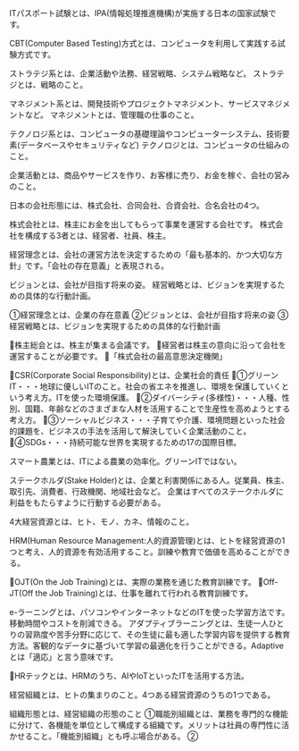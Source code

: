 ITパスポート試験とは、IPA(情報処理推進機構)が実施する日本の国家試験です。

CBT(Computer Based Testing)方式とは、コンピュータを利用して実践する試験方式です。

ストラテジ系とは、企業活動や法務、経営戦略、システム戦略など。
ストラテジとは、戦略のこと。

マネジメント系とは、開発技術やプロジェクトマネジメント、サービスマネジメントなど。
マネジメントとは、管理職の仕事のこと。

テクノロジ系とは、コンピュータの基礎理論やコンピューターシステム、技術要素(データベースやセキュリティなど)
テクノロジとは、コンピュータの仕組みのこと。

企業活動とは、商品やサービスを作り、お客様に売り、お金を稼ぐ、会社の営みのこと。

日本の会社形態には、株式会社、合同会社、合資会社、合名会社の4つ。

株式会社とは、株主にお金を出してもらって事業を運営する会社です。
株式会社を構成する3者とは、経営者、社員、株主。

経営理念とは、会社の運営方法を決定するための「最も基本的、かつ大切な方針」です。「会社の存在意義」と表現される。

ビジョンとは、会社が目指す将来の姿。
経営戦略とは、ビジョンを実現するための具体的な行動計画。

①経営理念とは、企業の存在意義
②ビジョンとは、会社が目指す将来の姿
③経営戦略とは、ビジョンを実現するための具体的な行動計画

🔴株主総会とは、株主が集まる会議です。
🔴経営者は株主の意向に沿って会社を運営することが必要です。
🔴「株式会社の最高意思決定機関」

🔴CSR(Corporate Social Responsibility)とは、企業社会的責任
🔴①グリーンIT・・・地球に優しいITのこと。社会の省エネを推進し、環境を保護していくという考え方。ITを使った環境保護。
🔴②ダイバーシティ(多様性)・・・人種、性別、国籍、年齢などのさまざまな人材を活用することで生産性を高めようとする考え方。
🔴③ソーシャルビジネス・・・子育てや介護、環境問題といった社会的課題を、ビジネスの手法を活用して解決していく企業活動のこと。
🔴④SDGs・・・持続可能な世界を実現するための17の国際目標。

スマート農業とは、ITによる農業の効率化。グリーンITではない。

ステークホルダ(Stake Holder)とは、企業と利害関係にある人。従業員、株主、取引先、消費者、行政機関、地域社会など。
企業はすべてのステークホルダに利益をもたらすように行動する必要がある。

4大経営資源とは、ヒト、モノ、カネ、情報のこと。

HRM(Human Resource Management:人的資源管理)とは、ヒトを経営資源の1つと考え、人的資源を有効活用すること。訓練や教育で価値を高めることができる。

🔴OJT(On the Job Training)とは、実際の業務を通じた教育訓練です。
🔴Off-JT(Off the Job Training)とは、仕事を離れて行われる教育訓練です。

e-ラーニングとは、パソコンやインターネットなどのITを使った学習方法です。移動時間やコストを削減できる。
アダプティブラーニングとは、生徒一人ひとりの習熟度や苦手分野に応じて、その生徒に最も適した学習内容を提供する教育方法。客観的なデータに基づいて学習の最適化を行うことができる。Adaptiveとは「適応」と言う意味です。

🔴HRテックとは、HRMのうち、AIやIoTといったITを活用する方法。

経営組織とは、ヒトの集まりのこと。4つある経営資源のうちの1つである。

組織形態とは、経営組織の形態のこと
①職能別組織とは、業務を専門的な機能に分けて、各機能を単位として構成する組織です。メリットは社員の専門性に活かせること。「機能別組織」とも呼ぶ場合がある。
②
